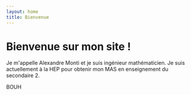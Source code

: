 ```yaml
---
layout: home
title: Bienvenue
---
```


# Bienvenue sur mon site !

Je m'appelle Alexandre Monti et je suis ingénieur mathématicien. Je suis actuellement à la HEP pour obtenir mon MAS en enseignement du secondaire 2. 

BOUH

